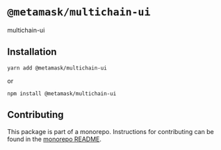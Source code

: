 # `@metamask/multichain-ui`

multichain-ui

## Installation

`yarn add @metamask/multichain-ui`

or

`npm install @metamask/multichain-ui`

## Contributing

This package is part of a monorepo. Instructions for contributing can be found in the [monorepo README](https://github.com/MetaMask/metamask-connect-monorepo#readme).
